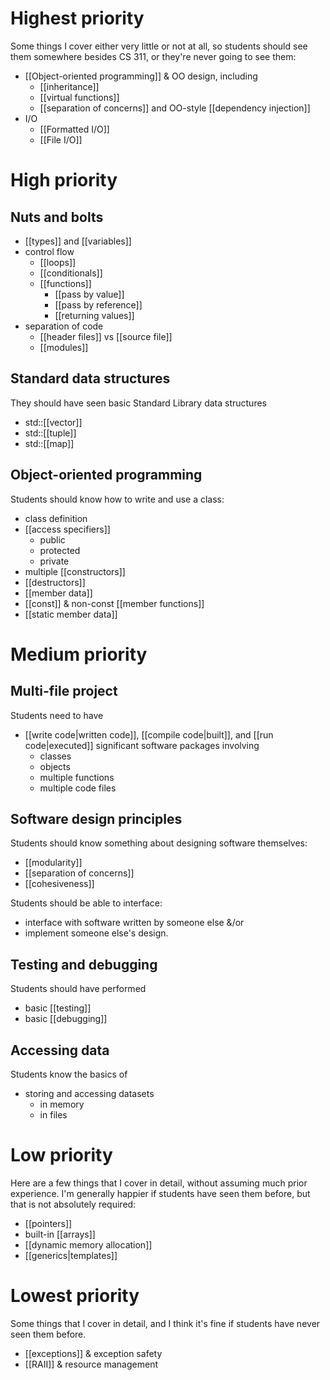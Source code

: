 
# Highest priority

Some things I cover either very little or not at all, so students should see them somewhere besides CS 311, or they're never going to see them:

- [[Object-oriented programming]] & OO design, including 
	- [[inheritance]]
	- [[virtual functions]]
	- [[separation of concerns]] and OO-style [[dependency injection]]
- I/O
	- [[Formatted I/O]]
	- [[File I/O]]


# High priority

## Nuts and bolts

- [[types]] and [[variables]]
- control flow
	- [[loops]]
	- [[conditionals]]
	- [[functions]]
		- [[pass by value]]
		- [[pass by reference]]
		- [[returning values]]
- separation of code
	- [[header files]] vs [[source file]]
	- [[modules]] 

## Standard data structures

They should have seen basic Standard Library data structures 
- std::[[vector]]
- std::[[tuple]]
- std::[[map]] 

## Object-oriented programming

Students should know how to write and use a class:
- class definition
- [[access specifiers]]
	- public
	- protected
	- private
- multiple [[constructors]]
- [[destructors]]
- [[member data]]
- [[const]] & non-const [[member functions]]
- [[static member data]]

# Medium priority

## Multi-file project

Students need to have 
- [[write code|written code]], [[compile code|built]], and [[run code|executed]] significant software packages involving
	- classes
	- objects
	- multiple functions
	- multiple code files

## Software design principles

Students should know something about designing software themselves:
- [[modularity]]
- [[separation of concerns]]
- [[cohesiveness]]

Students should be able to interface:
- interface with software written by someone else &/or
- implement someone else's design. 

## Testing and debugging

Students should have performed 
- basic [[testing]]
- basic [[debugging]]

## Accessing data

Students know the basics of 
- storing and accessing datasets 
	- in memory
	- in files


# Low priority

Here are a few things that I cover in detail, without assuming much prior experience. I'm generally happier if students have seen them before, but that is not absolutely required:

- [[pointers]]
- built-in [[arrays]]
- [[dynamic memory allocation]]
- [[generics|templates]]

# Lowest priority

Some things that I cover in detail, and I think it's fine if students have never seen them before.

- [[exceptions]] & exception safety
- [[RAII]] & resource management


